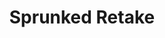 ---
slug: sprunked-retake
title: Sprunked Retake
description: "Sprunked Retake is an exciting online game. Play for free directly in your browser!"
icon: /images/new_mods/Sprunked Retake.png
url: https://wowtbc.net/sprunkin/sprunked-retake/index.html
previewImage: /images/new_mods/Sprunked Retake.png
type: new mods

# SEO配置
seo:
  title: "Sprunked Retake - Play Free Online Game | Fun Browser Games"
  description: "Sprunked Retake - Play this fun online game for free in your browser. No download required!"
  ogImage: "/images/new_mods/Sprunked Retake.png"
  keywords: "sprunked-retake, online game, browser game, free game, new mods game, play online"

videoUrls:
  - https://www.youtube.com/embed/example1
  - https://www.youtube.com/embed/example2

whyPlay:
  title: "Why Play Sprunked Retake?"
  items:
    - "Immersive Gameplay: Sprunked Retake offers an engaging and immersive gaming experience that will keep you entertained for hours"
    - "Challenging Levels: Test your skills with increasingly difficult challenges and obstacles"
    - "Beautiful Graphics: Enjoy stunning visuals and smooth animations that bring the game world to life"
    - "Regular Updates: New content and features are added regularly to keep the game fresh and exciting"
    - "Free to Play: Experience all the fun without spending a penny"
    - "Community Features: Connect with other players, share strategies, and compete for high scores"
    - "Cross-Platform: Play on any device with a web browser, no downloads required"

features:
  title: "Key Features of Sprunked Retake"
  image: "/images/new_mods/Sprunked Retake.png"
  items:
    - "Intuitive Controls: Easy to learn controls make Sprunked Retake accessible for players of all skill levels"
    - "Multiple Game Modes: Enjoy various gameplay options that provide different challenges and experiences"
    - "Character Customization: Personalize your gaming experience with unique characters and items"
    - "Achievement System: Complete special tasks to earn rewards and recognition"
    - "Leaderboards: Compete with players worldwide and see who can achieve the highest scores"

characteristics:
  title: "Game Characteristics"
  image: "/images/new_mods/Sprunked Retake.png"
  items:
    - "Genre: New mods game with elements of strategy and skill"
    - "Difficulty: Suitable for both casual gamers and those seeking a challenge"
    - "Play Time: Quick sessions or extended gameplay, depending on your preference"
    - "Art Style: Vibrant and engaging visuals that enhance the gaming experience"
    - "Sound Design: Immersive audio that complements the gameplay perfectly"

info: "Sprunked Retake is an exciting online game that offers players a unique and engaging gaming experience. With its intuitive controls, stunning visuals, and challenging gameplay, Sprunked Retake provides hours of entertainment for players of all ages and skill levels. Whether you're looking for a quick gaming session during a break or an extended play session, Sprunked Retake delivers an immersive experience that will keep you coming back for more. The game features multiple levels of increasing difficulty, ensuring that players are constantly challenged as they progress. With regular updates adding new content and features, Sprunked Retake remains fresh and exciting, providing endless entertainment options for its growing community of players."

howToPlayIntro: "Welcome to Sprunked Retake! This guide will walk you through the basics and help you master the game. Whether you're a beginner or looking to improve your skills, these tips and instructions will enhance your gaming experience."

howToPlaySteps:
  - title: "Getting Started"
    description: "Begin your Sprunked Retake adventure by familiarizing yourself with the controls. Use your keyboard or mouse to navigate through the game interface. The tutorial will guide you through the basic mechanics and help you understand the objectives."
  - title: "Understanding the Objectives"
    description: "In Sprunked Retake, your main goal is to progress through levels by completing specific objectives. Each level presents unique challenges that require different strategies and approaches."
  - title: "Mastering the Controls"
    description: "Practice using the controls to improve your precision and reaction time. Sprunked Retake requires quick reflexes and strategic thinking to overcome obstacles and defeat opponents."
  - title: "Utilizing Power-ups"
    description: "Collect power-ups throughout the game to enhance your abilities and overcome difficult challenges. Each power-up offers unique advantages that can be crucial for success."
  - title: "Developing Strategies"
    description: "As you progress in Sprunked Retake, develop effective strategies for different scenarios. Analyze patterns, anticipate challenges, and adapt your approach to maximize your performance."

faq:
  title: "Frequently Asked Questions about Sprunked Retake"
  items:
    - question: "Is Sprunked Retake free to play?"
      answer: "Yes, Sprunked Retake is completely free to play directly in your web browser. No downloads or purchases are required to enjoy the full game experience."
    - question: "Can I play Sprunked Retake on mobile devices?"
      answer: "Yes, Sprunked Retake is optimized for both desktop and mobile play. You can enjoy the game on any device with a web browser and internet connection."
    - question: "Are there any in-game purchases?"
      answer: "While Sprunked Retake is free to play, there may be optional in-game purchases available for cosmetic items or additional features that don't affect core gameplay."
    - question: "How often is Sprunked Retake updated?"
      answer: "The developers regularly update Sprunked Retake with new content, features, and improvements based on player feedback and game performance."
    - question: "Can I play Sprunked Retake offline?"
      answer: "Currently, Sprunked Retake requires an internet connection to play as it's a browser-based online game."
    - question: "Is Sprunked Retake suitable for children?"
      answer: "Yes, Sprunked Retake is designed to be family-friendly and suitable for players of all ages."
    - question: "How do I report bugs or issues?"
      answer: "If you encounter any problems while playing Sprunked Retake, you can report them through the game's support page or contact the developers directly through their website."
    - question: "Still Have Questions?"
      answer: "If you have additional questions about Sprunked Retake that aren't covered in this FAQ, please visit our support center or contact our customer service team for assistance."
---